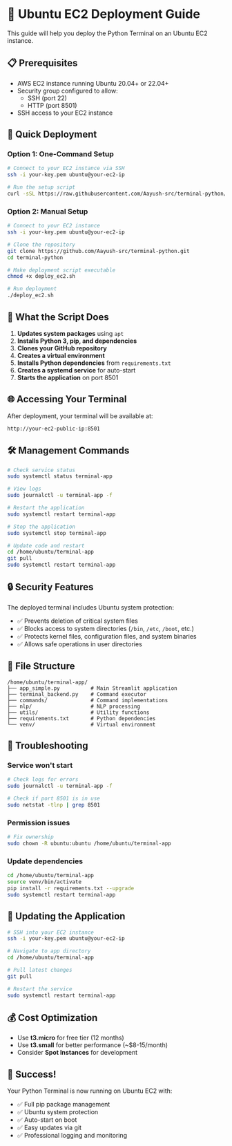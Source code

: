 # 🚀 Ubuntu EC2 Deployment Guide

This guide will help you deploy the Python Terminal on an Ubuntu EC2 instance.

## 📋 Prerequisites

- AWS EC2 instance running Ubuntu 20.04+ or 22.04+
- Security group configured to allow:
  - SSH (port 22)
  - HTTP (port 8501)
- SSH access to your EC2 instance

## 🎯 Quick Deployment

### Option 1: One-Command Setup
```bash
# Connect to your EC2 instance via SSH
ssh -i your-key.pem ubuntu@your-ec2-ip

# Run the setup script
curl -sSL https://raw.githubusercontent.com/Aayush-src/terminal-python/main/setup_ubuntu.sh | bash
```

### Option 2: Manual Setup
```bash
# Connect to your EC2 instance
ssh -i your-key.pem ubuntu@your-ec2-ip

# Clone the repository
git clone https://github.com/Aayush-src/terminal-python.git
cd terminal-python

# Make deployment script executable
chmod +x deploy_ec2.sh

# Run deployment
./deploy_ec2.sh
```

## 🔧 What the Script Does

1. **Updates system packages** using `apt`
2. **Installs Python 3, pip, and dependencies**
3. **Clones your GitHub repository**
4. **Creates a virtual environment**
5. **Installs Python dependencies** from `requirements.txt`
6. **Creates a systemd service** for auto-start
7. **Starts the application** on port 8501

## 🌐 Accessing Your Terminal

After deployment, your terminal will be available at:
```
http://your-ec2-public-ip:8501
```

## 🛠️ Management Commands

```bash
# Check service status
sudo systemctl status terminal-app

# View logs
sudo journalctl -u terminal-app -f

# Restart the application
sudo systemctl restart terminal-app

# Stop the application
sudo systemctl stop terminal-app

# Update code and restart
cd /home/ubuntu/terminal-app
git pull
sudo systemctl restart terminal-app
```

## 🔒 Security Features

The deployed terminal includes Ubuntu system protection:
- ✅ Prevents deletion of critical system files
- ✅ Blocks access to system directories (`/bin`, `/etc`, `/boot`, etc.)
- ✅ Protects kernel files, configuration files, and system binaries
- ✅ Allows safe operations in user directories

## 📁 File Structure

```
/home/ubuntu/terminal-app/
├── app_simple.py          # Main Streamlit application
├── terminal_backend.py    # Command executor
├── commands/              # Command implementations
├── nlp/                   # NLP processing
├── utils/                 # Utility functions
├── requirements.txt       # Python dependencies
└── venv/                  # Virtual environment
```

## 🐛 Troubleshooting

### Service won't start
```bash
# Check logs for errors
sudo journalctl -u terminal-app -f

# Check if port 8501 is in use
sudo netstat -tlnp | grep 8501
```

### Permission issues
```bash
# Fix ownership
sudo chown -R ubuntu:ubuntu /home/ubuntu/terminal-app
```

### Update dependencies
```bash
cd /home/ubuntu/terminal-app
source venv/bin/activate
pip install -r requirements.txt --upgrade
sudo systemctl restart terminal-app
```

## 🔄 Updating the Application

```bash
# SSH into your EC2 instance
ssh -i your-key.pem ubuntu@your-ec2-ip

# Navigate to app directory
cd /home/ubuntu/terminal-app

# Pull latest changes
git pull

# Restart the service
sudo systemctl restart terminal-app
```

## 💰 Cost Optimization

- Use **t3.micro** for free tier (12 months)
- Use **t3.small** for better performance (~$8-15/month)
- Consider **Spot Instances** for development

## 🎉 Success!

Your Python Terminal is now running on Ubuntu EC2 with:
- ✅ Full pip package management
- ✅ Ubuntu system protection
- ✅ Auto-start on boot
- ✅ Easy updates via git
- ✅ Professional logging and monitoring
